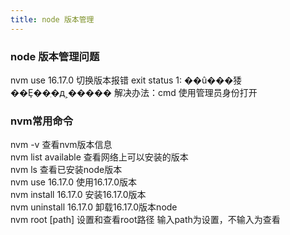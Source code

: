 ```yaml
---
title: node 版本管理
---
```


<swiper/>

### node 版本管理问题
nvm use 16.17.0
切换版本报错 exit status 1: ��û���㹻��Ȩ��ִ�д˲����� 
解决办法：cmd 使用管理员身份打开

### nvm常用命令
nvm -v 查看nvm版本信息  
nvm list available 查看网络上可以安装的版本  
nvm ls 查看已安装node版本  
nvm use 16.17.0 使用16.17.0版本  
nvm install 16.17.0 安装16.17.0版本  
nvm uninstall 16.17.0 卸载16.17.0版本node  
nvm root [path] 设置和查看root路径 输入path为设置，不输入为查看

